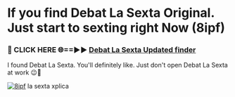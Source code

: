 # If you find Debat La Sexta Original. Just start to sexting right Now (8ipf)

<h3>🔴 CLICK HERE 🌐==►► <a href="https://tinyurl.com/2s32jyrn" rel="nofollow">Debat La Sexta Updated finder</a></h3>

I found Debat La Sexta. You'll definitely like. Just don't open Debat La Sexta at work 😉💬

[![8ipf](https://i.imgur.com/sZc9xG4.jpeg)](https://tinyurl.com/2s32jyrn)
la sexta xplica